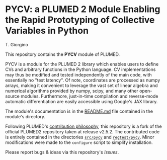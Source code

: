 PYCV: a PLUMED 2 Module Enabling the Rapid Prototyping of Collective Variables in Python
==========

T. Giorgino

This repository contains the **PYCV** module of PLUMED. 

PYCV is a module for the PLUMED 2 library which enables users to define CVs and arbitrary functions in the Python language. CV implementations may thus be modified and tested independently of the main code, with essentially no "test latency". Of note, coordinates are processed as numpy arrays, making it convenient to leverage the vast set of linear algebra and numerical algorithms provided by numpy, scipy, and many other open-source modules. Furthermore, just-in-time compilation and reverse-mode automatic differentiation are easily accessible using Google's JAX library.

The module's documentation is in the [README.md](src/pycv/README.md) file contained in the module's directory.

Following PLUMED's [contribution philosophy](https://www.plumed.org/doc-v2.5/developer-doc/html/_how_to_contribute_to_plumed.html), this repository is a fork of the official PLUMED2 repository taken at release v2.5.2. The contributed code is entirely contained in the directories [`src/pycv`](src/pycv) and [`regtest/pycv`](regtest/pycv).  Minor modifications were made to the `configure` script to simplify installation.

Please report bugs & ideas via this repository's *Issues*. 
